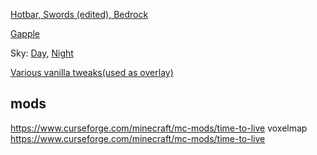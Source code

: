 

[Hotbar, Swords (edited), Bedrock](www.mediafire.com/folder/bu3drsi1c8rgi/TimeDeo%27s_2k_Packs)

[Gapple](https://bit.ly/3mAPIG1)

Sky: [Day](www.mediafire.com/file/9gwux6pn82o6e1f/%21____%A7bClouds_and_Planets.zip/file), [Night](www.mediafire.com/file/a0ehaeewwcgzfpj/!++++%C3%82%C2%A7bClouds+&+Planets+Night+Overlay.zip/file)

[Various vanilla tweaks(used as overlay)](https://vanillatweaks.net/share#MvfMvu)

## mods
https://www.curseforge.com/minecraft/mc-mods/time-to-live
voxelmap
https://www.curseforge.com/minecraft/mc-mods/time-to-live
